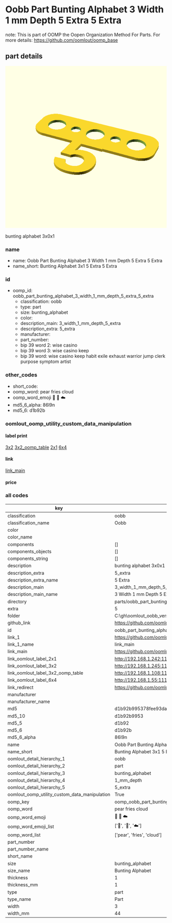# Oobb Part Bunting Alphabet 3 Width 1 mm Depth 5 Extra 5 Extra  

note: This is part of OOMP the Oopen Organization Method For Parts. For more details: https://github.com/oomlout/oomp_base

##  part details
  

[![](3dpr.png)](3dpr.png)

bunting alphabet 3x0x1



### name
* name: Oobb Part Bunting Alphabet 3 Width 1 mm Depth 5 Extra 5 Extra
* name_short: Bunting Alphabet 3x1 5 Extra 5 Extra
### id
* oomp_id: oobb_part_bunting_alphabet_3_width_1_mm_depth_5_extra_5_extra
  * classification: oobb
  * type: part
  * size: bunting_alphabet
  * color: 
  * description_main: 3_width_1_mm_depth_5_extra
  * description_extra: 5_extra
  * manufacturer: 
  * part_number: 
  * bip 39 word 2: wise casino
  * bip 39 word 3: wise casino keep
  * bip 39 word: wise casino keep habit exile exhaust warrior jump clerk purpose symptom artist

### other_codes
* short_code: 
* oomp_word: pear fries cloud
* oomp_word_emoji :pear: :fries: :cloud:
* md5_6_alpha: 86l9n
* md5_6: d1b92b






### oomlout_oomp_utility_custom_data_manipulation
#### label print
[3x2](http://192.168.1.245:1112/?label=oomp%2086l9n)
[3x2_oomp_table](http://192.168.1.108:1112/?label=oomp%2086l9n)
[2x1](http://192.168.1.242:1112/?label=oomp%2086l9n)
[6x4](http://192.168.1.55:1112/?label=oomp%2086l9n)    

#### link

[link_main](https://github.com/oomlout/oomlout_oobb_version_4_generated_parts/tree/main/navigation_oomp/oobb/part/bunting_alphabet/3_width_1_mm_depth_5_extra/5_extra/part)                              

#### price







### all codes 
| key | value |  
| --- | --- |  
| classification | oobb |  
| classification_name | Oobb |  
| color |  |  
| color_name |  |  
| components | [] |  
| components_objects | [] |  
| components_string | [] |  
| description | bunting alphabet 3x0x1 |  
| description_extra | 5_extra |  
| description_extra_name | 5 Extra |  
| description_main | 3_width_1_mm_depth_5_extra |  
| description_main_name | 3 Width 1 mm Depth 5 Extra |  
| directory | parts/oobb_part_bunting_alphabet_3_width_1_mm_depth_5_extra_5_extra |  
| extra | 5 |  
| folder | C:\gh\oomlout_oobb_version_4_generated_parts\parts\oobb_part_bunting_alphabet_3_width_1_mm_depth_5_extra_5_extra |  
| github_link | https://github.com/oomlout/oomlout_oomp_part_src/tree/main/parts/oobb_part_bunting_alphabet_3_width_1_mm_depth_5_extra_5_extra |  
| id | oobb_part_bunting_alphabet_3_width_1_mm_depth_5_extra_5_extra |  
| link_1 | https://github.com/oomlout/oomlout_oobb_version_4_generated_parts/tree/main/navigation_oomp/oobb/part/bunting_alphabet/3_width_1_mm_depth_5_extra/5_extra/part |  
| link_1_name | link_main |  
| link_main | https://github.com/oomlout/oomlout_oobb_version_4_generated_parts/tree/main/navigation_oomp/oobb/part/bunting_alphabet/3_width_1_mm_depth_5_extra/5_extra/part |  
| link_oomlout_label_2x1 | http://192.168.1.242:1112/?label=oomp%2086l9n |  
| link_oomlout_label_3x2 | http://192.168.1.245:1112/?label=oomp%2086l9n |  
| link_oomlout_label_3x2_oomp_table | http://192.168.1.108:1112/?label=oomp%2086l9n |  
| link_oomlout_label_6x4 | http://192.168.1.55:1112/?label=oomp%2086l9n |  
| link_redirect | https://github.com/oomlout/oomlout_oobb_version_4_generated_parts/tree/main/parts/oobb_bunting_alphabet_03_01_ex_5 |  
| manufacturer |  |  
| manufacturer_name |  |  
| md5 | d1b92b995378fee93da7d682f388dfe3 |  
| md5_10 | d1b92b9953 |  
| md5_5 | d1b92 |  
| md5_6 | d1b92b |  
| md5_6_alpha | 86l9n |  
| name | Oobb Part Bunting Alphabet 3 Width 1 mm Depth 5 Extra 5 Extra |  
| name_short | Bunting Alphabet 3x1 5 Extra 5 Extra |  
| oomlout_detail_hierarchy_1 | oobb |  
| oomlout_detail_hierarchy_2 | part |  
| oomlout_detail_hierarchy_3 | bunting_alphabet |  
| oomlout_detail_hierarchy_4 | 1_mm_depth |  
| oomlout_detail_hierarchy_5 | 5_extra |  
| oomlout_oomp_utility_custom_data_manipulation | True |  
| oomp_key | oomp_oobb_part_bunting_alphabet_3_width_1_mm_depth_5_extra_5_extra |  
| oomp_word | pear fries cloud |  
| oomp_word_emoji | :pear: :fries: :cloud: |  
| oomp_word_emoji_list | [':pear:', ':fries:', ':cloud:'] |  
| oomp_word_list | ['pear', 'fries', 'cloud'] |  
| part_number |  |  
| part_number_name |  |  
| short_name |  |  
| size | bunting_alphabet |  
| size_name | Bunting Alphabet |  
| thickness | 1 |  
| thickness_mm | 1 |  
| type | part |  
| type_name | Part |  
| width | 3 |  
| width_mm | 44 |  
